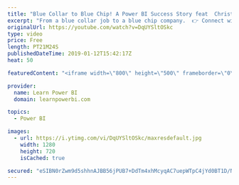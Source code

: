 ```yaml
---
title: "Blue Collar to Blue Chip! A Power BI Success Story feat  Christian Osborn"
excerpt: "From a blue collar job to a blue chip company.  👉 Connect with Christian: https://www.linkedin.com/in/christianosborn/ 👉 Join the LearnPowerBI Family: https://web.learnpowerbi.com/waitlist-invite/ 👉6-Figures Power BI Professional Program: https://web.learnpowerbi.com/6-figures-interested/  👉 FREE"
originalUrl: https://youtube.com/watch?v=DqUYSltOSkc
type: video
price: Free
length: PT21M24S
publishedDateTime: 2019-01-12T15:42:17Z
heat: 50

featuredContent: "<iframe width=\"800\" height=\"500\" frameborder=\"0\" src=\"https://www.youtube.com/embed/DqUYSltOSkc\" allow=\"accelerometer; autoplay; encrypted-media; gyroscope; picture-in-picture\" allowfullscreen></iframe>"

provider:
  name: Learn Power BI
  domain: learnpowerbi.com

topics:
  - Power BI

images:
  - url: https://i.ytimg.com/vi/DqUYSltOSkc/maxresdefault.jpg
    width: 1280
    height: 720
    isCached: true

secured: "eSIBN0rZwm9d5shhnAJBB56jPUB7+DdTm4xhMcyqAC7uepWTpC4jYd0BT1D/Ns0brBcaQE34VrGw0Vq6qzbv6dhYAZJ2ozaSRpZVlpf1nm4yLOJW2JidYZIS51+PNiJs8Jl3Z/LamiUgA/q1hsPdNCZdvdhCl9PjBFtwEuro1f7pNnxpqInF7ZCHSgBAFW9XcvvpGTW/8ZpzRCQCeUavDp17DW+hhhMdjjpwzaF5VaYlvbAKUOitECGClDpEuXS/4BxX5ZpV813qqwfuSrcAj5XHOmA/rOcMGzQjz1AOUvJugjerCTVt4vZf120W132EHzzvN+sEBmbyz0aYW2LlqUbIiVUdzOqXIspetLX8BfJfYQBZMAK+mvy0TT1NwRR34X6/EttqWgAIzJcH5FIPlIGhsqWEdNGGfYRWmuSNyCI=;vAlNeScuM/etSEYVQ7/20Q=="
---
```



